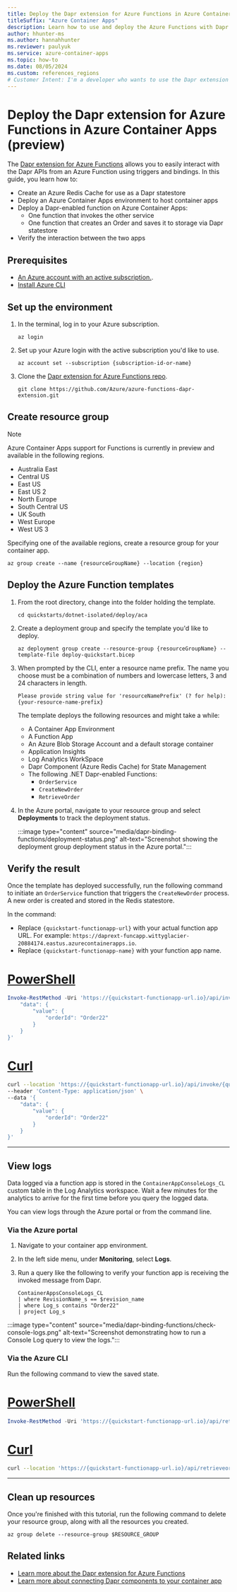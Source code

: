 ```yaml
---
title: Deploy the Dapr extension for Azure Functions in Azure Container Apps (preview)
titleSuffix: "Azure Container Apps"
description: Learn how to use and deploy the Azure Functions with Dapr extension in your Dapr-enabled container apps.
author: hhunter-ms
ms.author: hannahhunter
ms.reviewer: paulyuk
ms.service: azure-container-apps
ms.topic: how-to
ms.date: 08/05/2024
ms.custom: references_regions
# Customer Intent: I'm a developer who wants to use the Dapr extension for Azure Functions in my Dapr-enabled container app
---
```


# Deploy the Dapr extension for Azure Functions in Azure Container Apps (preview)

The [Dapr extension for Azure Functions](../azure-functions/functions-bindings-dapr.md) allows you to easily interact with the Dapr APIs from an Azure Function using triggers and bindings. In this guide, you learn how to:

- Create an Azure Redis Cache for use as a Dapr statestore
- Deploy an Azure Container Apps environment to host container apps
- Deploy a Dapr-enabled function on Azure Container Apps:
  - One function that invokes the other service
  - One function that creates an Order and saves it to storage via Dapr statestore
- Verify the interaction between the two apps

## Prerequisites

- [An Azure account with an active subscription.](https://azure.microsoft.com/free/?WT.mc_id=A261C142F).
- [Install Azure CLI](/cli/azure/install-azure-cli)

## Set up the environment

1. In the terminal, log in to your Azure subscription.

   ```azurecli
   az login
   ```

1. Set up your Azure login with the active subscription you'd like to use.

   ```azurecli
   az account set --subscription {subscription-id-or-name}
   ```

1. Clone the [Dapr extension for Azure Functions repo](https://github.com/Azure/azure-functions-dapr-extension).

   ```azurecli
   git clone https://github.com/Azure/azure-functions-dapr-extension.git
   ```

## Create resource group

> [!NOTE]
> Azure Container Apps support for Functions is currently in preview and available in the following regions.
> - Australia East
> - Central US
> - East US
> - East US 2
> - North Europe
> - South Central US
> - UK South
> - West Europe
> - West US 3

Specifying one of the available regions, create a resource group for your container app.

   ```azurecli
   az group create --name {resourceGroupName} --location {region}
   ```

## Deploy the Azure Function templates

1. From the root directory, change into the folder holding the template.

   ```azurecli
   cd quickstarts/dotnet-isolated/deploy/aca
   ```

1. Create a deployment group and specify the template you'd like to deploy.

   ```azurecli
   az deployment group create --resource-group {resourceGroupName} --template-file deploy-quickstart.bicep
   ```

1. When prompted by the CLI, enter a resource name prefix. The name you choose must be a combination of numbers and lowercase letters, 3 and 24 characters in length.

   ```
   Please provide string value for 'resourceNamePrefix' (? for help): {your-resource-name-prefix}
   ```

   The template deploys the following resources and might take a while:

    - A Container App Environment
    - A Function App
    - An Azure Blob Storage Account and a default storage container
    - Application Insights
    - Log Analytics WorkSpace
    - Dapr Component (Azure Redis Cache) for State Management
    - The following .NET Dapr-enabled Functions:
       - `OrderService`
       - `CreateNewOrder`
       - `RetrieveOrder`

1. In the Azure portal, navigate to your resource group and select **Deployments** to track the deployment status.

   :::image type="content" source="media/dapr-binding-functions/deployment-status.png" alt-text="Screenshot showing the deployment group deployment status in the Azure portal.":::

## Verify the result

Once the template has deployed successfully, run the following command to initiate an `OrderService` function that triggers the `CreateNewOrder` process. A new order is created and stored in the Redis statestore.

In the command:
- Replace `{quickstart-functionapp-url}` with your actual function app URL. For example: `https://daprext-funcapp.wittyglacier-20884174.eastus.azurecontainerapps.io`.
- Replace `{quickstart-functionapp-name}` with your function app name.

# [PowerShell](#tab/powershell)

```powershell
Invoke-RestMethod -Uri 'https://{quickstart-functionapp-url.io}/api/invoke/{quickstart-functionapp-name}/CreateNewOrder' -Method POST -Headers @{"Content-Type" = "application/json"} -Body '{
    "data": {
        "value": {
            "orderId": "Order22"
        }
    }
}'
```

# [Curl](#tab/curl)

```sh
curl --location 'https://{quickstart-functionapp-url.io}/api/invoke/{quickstart-functionapp-name}/CreateNewOrder' \
--header 'Content-Type: application/json' \
--data '{
    "data": {
        "value": {
            "orderId": "Order22"
        }
    }
}'
```

---

## View logs

Data logged via a function app is stored in the `ContainerAppConsoleLogs_CL` custom table in the Log Analytics workspace. Wait a few minutes for the analytics to arrive for the first time before you query the logged data.

You can view logs through the Azure portal or from the command line.

### Via the Azure portal

1. Navigate to your container app environment.

1. In the left side menu, under **Monitoring**, select **Logs**.

1. Run a query like the following to verify your function app is receiving the invoked message from Dapr.

   ```
   ContainerAppsConsoleLogs_CL
   | where RevisionName_s == $revision_name
   | where Log_s contains "Order22"
   | project Log_s
   ```

:::image type="content" source="media/dapr-binding-functions/check-console-logs.png" alt-text="Screenshot demonstrating how to run a Console Log query to view the logs.":::


### Via the Azure CLI

Run the following command to view the saved state.

# [PowerShell](#tab/powershell)

```powershell
Invoke-RestMethod -Uri 'https://{quickstart-functionapp-url.io}/api/retrieveorder' -Method GET
```

# [Curl](#tab/curl)

```sh
curl --location 'https://{quickstart-functionapp-url.io}/api/retrieveorder'
```

---

## Clean up resources

Once you're finished with this tutorial, run the following command to delete your resource group, along with all the resources you created.

```
az group delete --resource-group $RESOURCE_GROUP
```

## Related links

- [Learn more about the Dapr extension for Azure Functions](../azure-functions/functions-bindings-dapr.md)
- [Learn more about connecting Dapr components to your container app](./dapr-component-connection.md)
